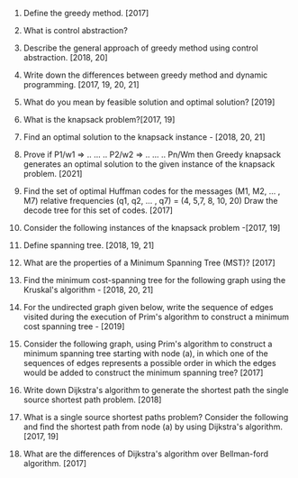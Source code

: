 1. Define the greedy method. [2017]
2. What is control abstraction?
3. Describe the general approach of greedy method using control abstraction. [2018, 20]
4. Write down the differences between greedy method and dynamic programming. [2017, 19, 20, 21]

5. What do you mean by feasible solution and optimal solution? [2019]
6. What is the knapsack problem?[2017, 19] 
7. Find an optimal solution to the knapsack instance - [2018, 20, 21]
8. Prove if P1/w1 => .. ... .. P2/w2 => .. ... .. Pn/Wm then Greedy knapsack generates an optimal solution to the given instance of the knapsack problem. [2021]
9. Find the set of optimal Huffman codes for the messages (M1, M2, … , M7) relative frequencies (q1, q2, … , q7) = (4, 5,7, 8, 10, 20) Draw the decode tree for this set of codes. [2017]
10. Consider the following instances of the knapsack problem -[2017, 19]
    
11. Define spanning tree. [2018, 19, 21]
12. What are the properties of a Minimum Spanning Tree (MST)? [2017]
13. Find the minimum cost-spanning tree for the following graph using the Kruskal's algorithm - [2018, 20, 21]
14. For the  undirected graph given below, write the sequence of edges visited during the execution of Prim's algorithm to construct a minimum cost spanning tree - [2019]
    
15. Consider the following graph, using Prim's algorithm to construct a minimum spanning tree starting with node (a), in which one of the sequences of edges represents a possible order in which the edges would be added to construct the minimum spanning tree? [2017]
    
16. Write down Dijkstra's algorithm to generate the shortest path the single source shortest path problem. [2018]
17. What is a single source shortest paths problem? Consider the following and find the shortest path from node (a) by using Dijkstra's algorithm. [2017, 19]
18. What are the differences of Dijkstra's algorithm over Bellman-ford algorithm. [2017]